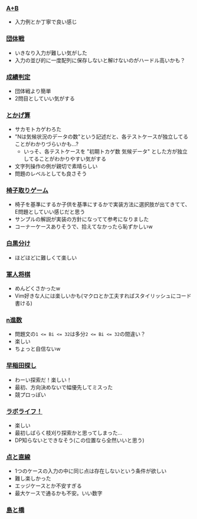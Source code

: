### [A+B](a+b/statement.md)

- 入力例とか丁寧で良い感じ

### [団体戦](team/statement.md)

- いきなり入力が難しい気がした
- 入力の並び的に一度配列に保存しないと解けないのがハードル高いかも？

### [成績判定](grade/statement.md)

- 団体戦より簡単
- 2問目としていい気がする

### [とかげ算](lizard/statement.md)

- サカモトカゲわろた
- "Nは気候状況のデータの数"という記述だと、各テストケースが独立してることがわかりづらいかも...?
  - いっそ、各テストケースを "初期トカゲ数 気候データ" とした方が独立してることがわかりやすい気がする
- 文字列操作の例が親切で素晴らしい
- 問題のレベルとしても良さそう

### [椅子取りゲーム](chairs/statement.md)

- 椅子を基準にするか子供を基準にするかで実装方法に選択肢が出てきてて、E問題としていい感じだと思う
- サンプルの解説が実装の方針になってて参考になりました
- コーナーケースありそうで、拾えてなかったら恥ずかしいw

### [白黒分け](blackwhite/statement.md)

- ほどほどに難しくて楽しい

### [軍人将棋](gunjin/statement.md)

- めんどくさかったw
- Vim好きな人には楽しいかも(マクロとか工夫すればスタイリッシュにコード書ける)

### [n進数](basen/statement.md)

- 問題文の`1 <= Bi <= 32`は多分`2 <= Bi <= 32`の間違い？
- 楽しい
- ちょっと自信ないw

### [早稲田探し](strsearch/statement.md)

- わーい探索だ！楽しい！
- 最初、方向決めないで幅優先してミスった
- 競プロっぽい

### [ラボライフ！](lab/statement.md)

- 楽しい
- 最初しばらく枝刈り探索かと思ってしまった...
- DP知らないとできなそう(この位置なら全然いいと思う)

### [点と直線](pointsandlines/statement.md)

- 1つのケースの入力の中に同じ点は存在しないという条件が欲しい
- 難し楽しかった
- エッジケースとか不安すぎる
- 最大ケースで通るかも不安。いい数字

### [島と橋](islands/statement.md)
